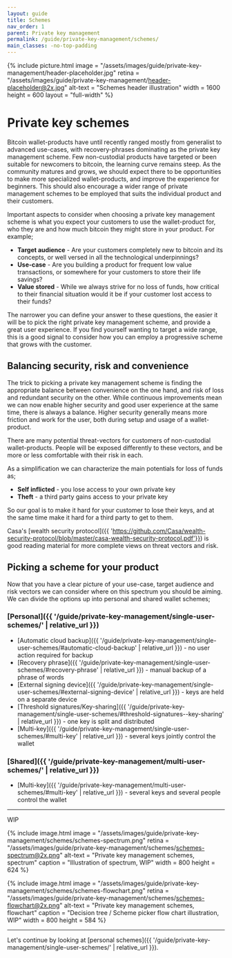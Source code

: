 ```yaml
---
layout: guide
title: Schemes
nav_order: 1
parent: Private key management
permalink: /guide/private-key-management/schemes/
main_classes: -no-top-padding
---
```


{% include picture.html
   image = "/assets/images/guide/private-key-management/header-placeholder.jpg"
   retina = "/assets/images/guide/private-key-management/header-placeholder@2x.jpg"
   alt-text = "Schemes header illustration"
   width = 1600
   height = 600
   layout = "full-width"
%}

# Private key schemes

Bitcoin wallet-products have until recently ranged mostly from generalist to advanced use-cases, with recovery-phrases dominating as the private key management scheme. Few non-custodial products have targeted or been suitable for newcomers to bitcoin, the learning curve remains steep. As the community matures and grows, we should expect there to be opportunities to make more specialized wallet-products, and improve the experience for beginners. This should also encourage a wider range of private management schemes to be employed that suits the individual product and their customers.

Important aspects to consider when choosing a private key management scheme is what you expect your customers to use the wallet-product for, who they are and how much bitcoin they might store in your product. For example;


* **Target audience** - Are your customers completely new to bitcoin and its concepts, or well versed in all the technological underpinnings?
* **Use-case** - Are you building a product for frequent low value transactions, or somewhere for your customers to store their life savings?
* **Value stored** - While we always strive for no loss of funds, how critical to their financial situation would it be if your customer lost access to their funds?


The narrower you can define your answer to these questions, the easier it will be to pick the right private key management scheme, and provide a great user experience. If you find yourself wanting to target a wide range, this is a good signal to consider how you can employ a progressive scheme that grows with the customer. 

## Balancing security, risk and convenience

The trick to picking a private key management scheme is finding the appropriate balance between convenience on the one hand, and risk of loss and redundant security on the other. While continuous improvements mean we can now enable higher security and good user experience at the same time, there is always a balance. Higher security generally means more friction and work for the user, both during setup and usage of a wallet-product. 

There are many potential threat-vectors for customers of non-custodial wallet-products. People will be exposed differently to these vectors, and be more or less comfortable with their risk in each. 

As a simplification we can characterize the main potentials for loss of funds as;

* **Self inflicted** - you lose access to your own private key
* **Theft** - a third party gains access to your private key

So our goal is to make it hard for your customer to lose their keys, and at the same time make it hard for a third party to get to them. 

Casa's [wealth security protocol]({{ 'https://github.com/Casa/wealth-security-protocol/blob/master/casa-wealth-security-protocol.pdf'}}) is good reading material for more complete views on threat vectors and risk.

## Picking a scheme for your product

Now that you have a clear picture of your use-case, target audience and risk vectors we can consider where on this spectrum you should be aiming. We can divide the options up into personal and shared wallet schemes;

### [Personal]({{ '/guide/private-key-management/single-user-schemes/' | relative_url }})
- [Automatic cloud backup]({{ '/guide/private-key-management/single-user-schemes/#automatic-cloud-backup' | relative_url }}) - no user action required for backup
- [Recovery phrase]({{ '/guide/private-key-management/single-user-schemes/#recovery-phrase' | relative_url }}) - manual backup of a phrase of words
- [External signing device]({{ '/guide/private-key-management/single-user-schemes/#external-signing-device' | relative_url }}) - keys are held on a separate device
- [Threshold signatures/Key-sharing]({{ '/guide/private-key-management/single-user-schemes/#threshold-signatures--key-sharing' | relative_url }}) - one key is split and distributed
- [Multi-key]({{ '/guide/private-key-management/single-user-schemes/#multi-key' | relative_url }}) - several keys jointly control the wallet

### [Shared]({{ '/guide/private-key-management/multi-user-schemes/' | relative_url }})
- [Multi-key]({{ '/guide/private-key-management/multi-user-schemes/#multi-key' | relative_url }}) - several keys and several people control the wallet

---
WIP

{% include image.html
   image = "/assets/images/guide/private-key-management/schemes/schemes-spectrum.png"
   retina = "/assets/images/guide/private-key-management/schemes/schemes-spectrum@2x.png"
   alt-text = "Private key management schemes, spectrum"
   caption = "Illustration of spectrum, WIP"
   width = 800
   height = 624
%}

{% include image.html
   image = "/assets/images/guide/private-key-management/schemes/schemes-flowchart.png"
   retina = "/assets/images/guide/private-key-management/schemes/schemes-flowchart@2x.png"
   alt-text = "Private key management schemes, flowchart"
   caption = "Decision tree / Scheme picker flow chart illustration, WIP"
   width = 800
   height = 584
%}

---

Let's continue by looking at [personal schemes]({{ '/guide/private-key-management/single-user-schemes/' | relative_url }}).